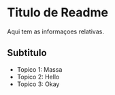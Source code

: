 # Titulo de Readme

Aqui tem as informaçoes relativas. 

## Subtitulo 

- Topico 1: Massa
- Topico 2: Hello 
- Topico 3: Okay